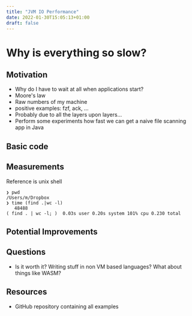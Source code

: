```yaml
---
title: "JVM IO Performance"
date: 2022-01-30T15:05:13+01:00
draft: false
---
```


# Why is everything so slow?

## Motivation
- Why do I have to wait at all when applications start?
- Moore's law
- Raw numbers of my machine
- positive examples: fzf, ack, ...
- Probably due to all the layers upon layers...
- Perform some experiments how fast we can get a naive file scanning app in Java

## Basic code

## Measurements

Reference is unix shell

    ❯ pwd
    /Users/m/Dropbox
    ❯ time (find .|wc -l)
       48488
    ( find . | wc -l; )  0.03s user 0.20s system 101% cpu 0.230 total

## Potential Improvements

## Questions

- Is it worth it? Writing stuff in non VM based languages? What about things like WASM?

## Resources

- GitHub repository containing all examples
